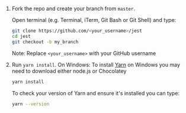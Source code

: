 1. Fork the repo and create your branch from `master`.

   Open terminal (e.g. Terminal, iTerm, Git Bash or Git Shell) and type:
   ```sh
   git clone https://github.com/<your_username>/jest
   cd jest
   git checkout -b my_branch
   ```
   Note:
   Replace `<your_username>` with your GitHub username

3. Run `yarn install`.
   On Windows:
   To install [Yarn](https://yarnpkg.com/en/docs/install#windows-tab) on Windows you may need to download either node.js or Chocolatey<br />

    ```sh
    yarn install
    ```
    To check your version of Yarn and ensure it's installed you can type:
    ```sh
    yarn --version
    ```